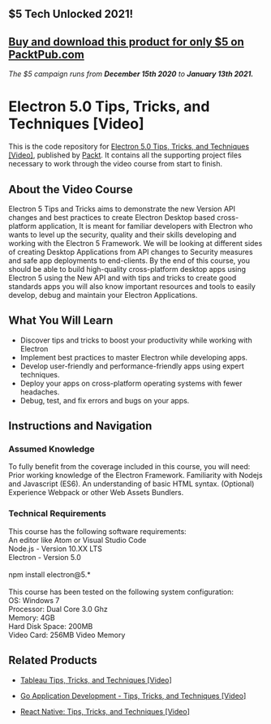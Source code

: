 ## $5 Tech Unlocked 2021!
[Buy and download this product for only $5 on PacktPub.com](https://www.packtpub.com/)
-----
*The $5 campaign         runs from __December 15th 2020__ to __January 13th 2021.__*

# Electron 5.0 Tips, Tricks, and Techniques [Video]
This is the code repository for [Electron 5.0 Tips, Tricks, and Techniques [Video]](https://www.packtpub.com/application-development/electron-50-tips-tricks-and-techniques-video?utm_source=github&utm_medium=repository&utm_campaign=9781789802641), published by [Packt](https://www.packtpub.com/?utm_source=github). It contains all the supporting project files necessary to work through the video course from start to finish.
## About the Video Course
Electron 5 Tips and Tricks aims to demonstrate the new Version API changes and best practices to create Electron Desktop based cross-platform application, It is meant for familiar developers with Electron who wants to level up the security, quality and their skills developing and working with the Electron 5 Framework.
We will be looking at different sides of creating Desktop Applications from API changes to Security measures and safe app deployments to end-clients. By the end of this course, you should be able to build high-quality cross-platform desktop apps using Electron 5 using the New API and with tips and tricks to create good standards apps you will also know important resources and tools to easily develop, debug and maintain your Electron Applications.


<H2>What You Will Learn</H2>
<DIV class=book-info-will-learn-text>
<UL>
<LI><SPAN id=what_you_will_learn_c class=sugar_field>Discover tips and tricks to boost your productivity while working with Electron<BR></SPAN>
<LI><SPAN id=what_you_will_learn_c class=sugar_field>Implement best practices to master Electron while developing apps.<BR></SPAN>
<LI><SPAN id=what_you_will_learn_c class=sugar_field>Develop user-friendly and performance-friendly apps using expert techniques.<BR></SPAN>
<LI><SPAN id=what_you_will_learn_c class=sugar_field>Deploy your apps on cross-platform operating systems with fewer headaches.<BR></SPAN>
<LI><SPAN id=what_you_will_learn_c class=sugar_field>Debug, test, and fix errors and bugs on your apps.</SPAN> </LI></UL></DIV>

## Instructions and Navigation
### Assumed Knowledge
To fully benefit from the coverage included in this course, you will need:<br/>
Prior working knowledge of the Electron Framework.
Familiarity with Nodejs and Javascript (ES6).
An understanding of basic HTML syntax.
(Optional) Experience Webpack or other Web Assets Bundlers.

### Technical Requirements
This course has the following software requirements:<br/>
An editor like Atom or Visual Studio Code<br/>
Node.js - Version 10.XX LTS<br/>
Electron - Version 5.0<br/><br/>
npm install electron@5.*<br/><br/>
This course has been tested on the following system configuration: <br/>
OS: Windows 7 <br/>
Processor: Dual Core 3.0 Ghz<br/>
Memory: 4GB<br/>
Hard Disk Space: 200MB<br/>
Video Card: 256MB Video Memory<br/>

## Related Products
* [Tableau Tips, Tricks, and Techniques [Video]](https://www.packtpub.com/big-data-and-business-intelligence/tableau-tips-tricks-and-techniques-video?utm_source=github&utm_medium=repository&utm_campaign=9781789950809)

* [Go Application Development - Tips, Tricks, and Techniques [Video]](https://www.packtpub.com/application-development/go-application-development-tips-tricks-and-techniques-video?utm_source=github&utm_medium=repository&utm_campaign=9781789134797)

* [React Native: Tips, Tricks, and Techniques [Video]](https://www.packtpub.com/web-development/react-native-tips-tricks-and-techniques-video?utm_source=github&utm_medium=repository&utm_campaign=9781789615180)

